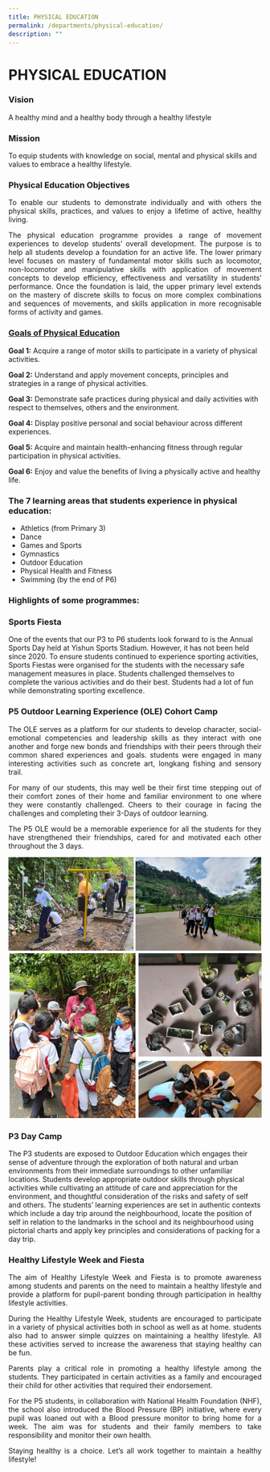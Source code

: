 ```yaml
---
title: PHYSICAL EDUCATION
permalink: /departments/physical-education/
description: ""
---
```

# PHYSICAL EDUCATION

### Vision

A healthy mind and a healthy body through a healthy lifestyle 

### Mission 

To equip students with knowledge on social, mental and physical skills and values to embrace a healthy lifestyle.

### **Physical Education Objectives** 

<p style="text-align: justify;">To enable our students to demonstrate individually and with others the physical skills, practices, and values to enjoy a lifetime of active, healthy living.</p>

<p style="text-align: justify;">The physical education programme provides a range of movement experiences to develop students’ overall development. The purpose is to help all students develop a foundation for an active life. The lower primary level focuses on mastery of fundamental motor skills such as locomotor, non-locomotor and manipulative skills with application of movement concepts to develop efficiency, effectiveness and versatility in students’ performance. Once the foundation is laid, the upper primary level extends on the mastery of discrete skills to focus on more complex combinations and sequences of movements, and skills application in more recognisable forms of activity and games.</p>

### **<u>Goals of Physical Education</u>**  

**Goal 1:** Acquire a range of motor skills to participate in a variety of physical activities.

**Goal 2:** Understand and apply movement concepts, principles and strategies in a range of physical activities.

**Goal 3:** Demonstrate safe practices during physical and daily activities with respect to themselves, others and the environment.

**Goal 4:** Display positive personal and social behaviour across different experiences.

**Goal 5:** Acquire and maintain health-enhancing fitness through regular participation in physical activities.

**Goal 6:** Enjoy and value the benefits of living a physically active and healthy life.

### **The 7 learning areas that students experience in physical education:**

* Athletics (from Primary 3)
* Dance
* Games and Sports
* Gymnastics
* Outdoor Education
* Physical Health and Fitness
* Swimming (by the end of P6)

### **Highlights of some programmes:**

### Sports Fiesta  

One of the events that our P3 to P6 students look forward to is the Annual Sports Day held at Yishun Sports Stadium. However, it has not been held since 2020. To ensure students continued to experience sporting activities, Sports Fiestas were organised for the students with the necessary safe management measures in place. Students challenged themselves to complete the various activities and do their best. Students had a lot of fun while demonstrating sporting excellence.

### P5 Outdoor Learning Experience (OLE) Cohort Camp

<p style="text-align: justify;">The OLE serves as a platform for our students to develop character, social-emotional competencies and leadership skills as they interact with one another and forge new bonds and friendships with their peers through their common shared experiences and goals. students were engaged in many interesting activities such as concrete art, longkang fishing and sensory trail.</p>

<p style="text-align: justify;">For many of our students, this may well be their first time stepping out of their comfort zones of their home and familiar environment to one where they were constantly challenged. Cheers to their courage in facing the challenges and completing their 3-Days of outdoor learning.</p>

<p style="text-align: justify;">The P5 OLE would be a memorable experience for all the students for they have strengthened their friendships, cared for and motivated each other throughout the 3 days.</p>

![](/images/Departments/PHYSICAL%20EDUCATION/P32.png)

### P3 Day Camp  

The P3 students are exposed to Outdoor Education which engages their sense of adventure through the exploration of both natural and urban environments from their immediate surroundings to other unfamiliar locations. Students develop appropriate outdoor skills through physical activities while cultivating an attitude of care and appreciation for the environment, and thoughtful consideration of the risks and safety of self and others. The students’ learning experiences are set in authentic contexts which include a day trip around the neighbourhood, locate the position of self in relation to the landmarks in the school and its neighbourhood using pictorial charts and apply key principles and considerations of packing for a day trip. 

### Healthy Lifestyle Week and Fiesta

<p style="text-align: justify;">The aim of Healthy Lifestyle Week and Fiesta is to promote awareness among students and parents on the need to maintain a healthy lifestyle and provide a platform for pupil-parent bonding through participation in healthy lifestyle activities.

<p style="text-align: justify;">During the Healthy Lifestyle Week, students are encouraged to participate in a variety of physical activities both in school as well as at home. students also had to answer simple quizzes on maintaining a healthy lifestyle. All these activities served to increase the awareness that staying healthy can be fun.  

<p style="text-align: justify;">Parents play a critical role in promoting a healthy lifestyle among the students. They participated in certain activities as a family and encouraged their child for other activities that required their endorsement. </p>

<p style="text-align: justify;">For the P5 students, in collaboration with National Health Foundation (NHF), the school also introduced the Blood Pressure (BP) initiative, where every pupil was loaned out with a Blood pressure monitor to bring home for a week. The aim was for students and their family members to take responsibility and monitor their own health.</p>

<p style="text-align: justify;">Staying healthy is a choice. Let’s all work together to maintain a healthy lifestyle!</p>